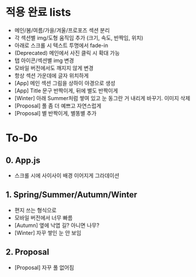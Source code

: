 # 적용 완료 lists
- 메인/봄/여름/가을/겨울/프로포즈 섹션 분리
- 각 섹션별 img/도형 움직임 추가 (크기, 속도, 반짝임, 위치)
- 아래로 스크롤 시 텍스트 투명에서 fade-in
- (Deprecated) 메인에서 사진 클릭 시 확대 가능
- 탭 아이콘/섹션별 img 변경
- 모바일 버전에서도 깨지지 않게 변경
- 항상 섹션 가운데에 글자 위치하게
- [App] 메인 섹션 그림을 상하이 야경으로 생성
- [App] Title 문구 반짝이게, 뒤에 별도 반짝이게
- [Winter] 아래 Summer처럼 쌓여 있고 눈 동그란 거 내리게 바꾸기. 이미지 삭제
- [Proposal] 풀 좀 더 예쁘고 자연스럽게
- [Proposal] 별 반짝이게, 별똥별 추가

# To-Do
## 0. App.js
- 스크롤 시에 사이사이 배경 이어지게 그라데이션

## 1. Spring/Summer/Autumn/Winter
- 편지 쓰는 형식으로
- 모바일 버전에서 너무 빠름
- [Autumn] 옆에 낙엽 길? 아니면 나무?
- [Winter] 자꾸 쌓인 눈 안 보임

## 2. Proposal
- [Proposal] 자꾸 풀 없어짐
